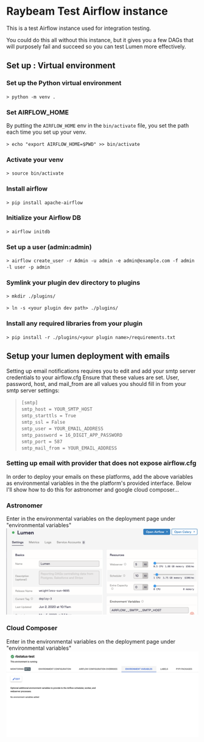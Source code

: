 



# Raybeam Test Airflow instance
This is a test Airflow instance used for integration testing.

You could do this all without this instance, but it gives you a few DAGs that will purposely fail and succeed
so you can test Lumen more effectively.

## Set up : Virtual environment

### Set up the Python virtual environment
`> python -m venv .`

### Set AIRFLOW_HOME
By putting the `AIRFLOW_HOME` env in the `bin/activate` file, you set the path each time you set up your venv.

`> echo "export AIRFLOW_HOME=$PWD" >> bin/activate`

### Activate your venv
`> source bin/activate`

### Install airflow
`> pip install apache-airflow`

### Initialize your Airflow DB
`> airflow initdb`

### Set up a user (admin:admin)

`> airflow create_user -r Admin -u admin -e admin@example.com -f admin -l user -p admin`

### Symlink your plugin dev directory to plugins
`> mkdir ./plugins/`

`> ln -s <your plugin dev path> ./plugins/`

### Install any required libraries from your plugin

`> pip install -r ./plugins/<your plugin name>/requirements.txt`

## Setup your lumen deployment with emails

Setting up email notifications requires you to edit and add your smtp server credentials to your airflow.cfg
Ensure that these values are set. User, password, host, and mail_from are all values you should fill in from your smtp server settings:

>`[smtp]`\
>`smtp_host = YOUR_SMTP_HOST`\
>`smtp_starttls = True`\
>`smtp_ssl = False`\
>`smtp_user = YOUR_EMAIL_ADDRESS`\
>`smtp_password = 16_DIGIT_APP_PASSWORD`\
>`smtp_port = 587`\
>`smtp_mail_from = YOUR_EMAIL_ADDRESS`

### Setting up email with provider that does not expose airflow.cfg
In order to deploy your emails on these platforms, add the above variables as environmental variables in the the platform's provided interface. Below I'll show how to do this for astronomer and google cloud composer...

### Astronomer
Enter in the environmental variables on the deployment page under "environmental variables"
![Astronomer env variables](/imgs/Astronomer_Config.png?raw=true "Astronomer")
### Cloud Composer
Enter in the environmental variables on the deployment page under "environmental variables"
![Cloud Composer env variables](/imgs/Cloud_Composer_Config.png?raw=true "Cloud Composer")
